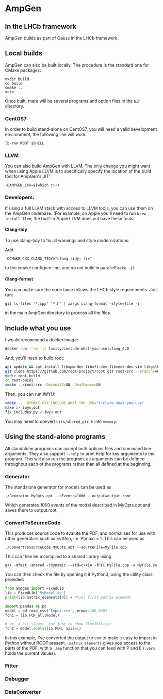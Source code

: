 # AmpGen

## In the LHCb framework

AmpGen builds as part of Gauss in the LHCb framework.

## Local builds

AmpGen can also be built locally. The procedure is the standard one for CMake packages:

```shell
mkdir build
cd build
cmake ..
make
```

Once built, there will be several programs and option files in the `bin` directory.

### CentOS7

In order to build stand-alone on CentOS7, you will need a valid development environment; the following line will work:

```shell
lb-run ROOT $SHELL
```

### LLVM

You can also build AmpGen with LLVM. The only change you might want when using Apple LLVM
is to specifically specify the location of the build tool for AmpGen's JIT:

```shell
-DAMPGEN_CXX=$(which c++)
```

### Developers:
If using a full LLVM stack with access to LLVM tools, you can use them on
the AmpGen codebase. (For example, on Apple you'll need to run `brew install llvm`; the
built-in Apple LLVM does not have these tools.

#### Clang-tidy
To use clang-tidy to fix all warnings and style modernizations:

Add:

```shell
-DCMAKE_CXX_CLANG_TIDY="clang-tidy;-fix"
```
to the cmake configure line, and *do not* build in parallel! `make -j1`

#### Clang-format

You can make sure the code base follows the LHCb style requirements. Just run:

```shell
git ls-files '*.cpp' '*.h' | xargs clang-format -style=file -i
```

in the main AmpGen directory to process all the files.

## Include what you use

I would recommend a docker image:

```bash
docker run --rm -it tuxity/include-what-you-use:clang_4.0
```

And, you'll need to build root:

```bash
apt update && apt install libxpm-dev libxft-dev libxext-dev vim libgsl0-dev
git clone https://github.com/root-project/root.git root-src --branch=v6-12-06
mkdir root-build
cd root-buidl
cmake ../root-src -Dminuit2=ON -Dmathmore=ON
```

Then, you can run IWYU:

```bash
cmake .. -DCMAKE_CXX_INCLUDE_WHAT_YOU_USE="include-what-you-use"
make 2> iwyu.out
fix_includes.py < iwyu.out
```

You may need to convert `bits/shared_ptr.h` into `memory`.


## Using the stand-alone programs

All standalone programs can accept both options files and command line arguments. 
They also support `--help` to print help for key arguments to the program. 
This will also run the program, as arguments can be defined throughout each of the programs rather than all defined at the beginning. 

### Generator

The standalone generator for models can be used as

```shell
./Generator MyOpts.opt --nEvents=1000 --output=output.root
```

Which generates 1000 events of the model described in MyOpts.opt and saves them to output.root.

### ConvertToSourceCode

This produces source code to evalute the PDF, and normalises for use with other generators such as EvtGen, i.e. P(max) < 1. This can be used as

```shell
./ConvertToSourceCode MyOpts.opt --sourceFile=MyFile.cpp
```

This can then be a compiled to a shared library using

```shell
g++ -Ofast -shared -rdynamic --std=c++14 -fPIC MyFile.cpp -o MyFile.so
```

You can then check the file by opening it it Python3, using the utility class provided:

```python
from ampgen import FixedLib
lib = FixedLib('MyModel.so')
print(lib.matrix_elements[0]) # Print first matrix element

import pandas as pd
model = pd.read_csv('Input.csv', nrows=100_000)
fcn1 = lib.FCN_all(model)

# or, a bit slower, but just to show flexibility:
fcn2 = model.apply(lib.FCN, axis=1)
```

In this example, I've converted the output to csv to make it easy to import in Python without ROOT present. `.matrix_elements` gives you access to the parts of the PDF, with a `.amp` function that you can feed with P and E (`.vars` holds the current values).

### Fitter
### Debugger
### DataConverter


